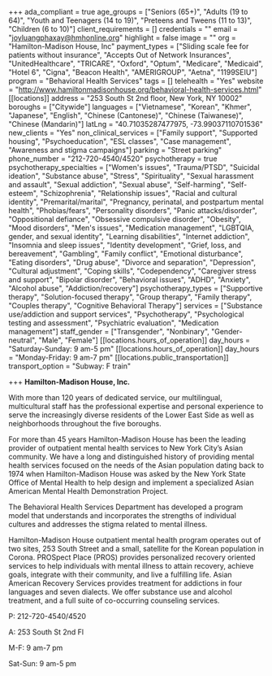 +++
ada_compliant = true
age_groups = ["Seniors (65+)", "Adults (19 to 64)", "Youth and Teenagers (14 to 19)", "Preteens and Tweens (11 to 13)", "Children (6 to 10)"]
client_requirements = []
credentials = ""
email = "joyluangphaxay@hmhonline.org"
highlight = false
image = ""
org = "Hamilton-Madison House, Inc"
payment_types = ["Sliding scale fee for patients without insurance", "Accepts Out of Network Insurances", "UnitedHealthcare", "TRICARE", "Oxford", "Optum", "Medicare", "Medicaid", "Hotel 6", "Cigna", "Beacon Health", "AMERIGROUP", "Aetna", "1199SEIU"]
program = "Behavioral Health Services"
tags = []
telehealth = "Yes"
website = "http://www.hamiltonmadisonhouse.org/behavioral-health-services.html"
[[locations]]
address = "253 South St 2nd floor, New York, NY 10002"
boroughs = ["Citywide"]
languages = ["Vietnamese", "Korean", "Khmer", "Japanese", "English", "Chinese (Cantonese)", "Chinese (Taiwanese)", "Chinese (Mandarin)"]
latLng = "40.71035287477975, -73.99037110701536"
new_clients = "Yes"
non_clinical_services = ["Family support", "Supported housing", "Psychoeducation", "ESL classes", "Case management", "Awareness and stigma campaigns"]
parking = "Street parking"
phone_number = "212-720-4540/4520"
psychotherapy = true
psychotherapy_specialties = ["Women's issues", "Trauma/PTSD", "Suicidal ideation", "Substance abuse", "Stress", "Spirituality", "Sexual harassment and assault", "Sexual addiction", "Sexual abuse", "Self-harming", "Self-esteem", "Schizophrenia", "Relationship issues", "Racial and cultural identity", "Premarital/marital", "Pregnancy, perinatal, and postpartum mental health", "Phobias/fears", "Personality disorders", "Panic attacks/disorder", "Oppositional defiance", "Obsessive compulsive disorder", "Obesity", "Mood disorders", "Men's issues", "Medication management", "LGBTQIA, gender, and sexual identity", "Learning disabilities", "Internet addiction", "Insomnia and sleep issues", "Identity development", "Grief, loss, and bereavement", "Gambling", "Family conflict", "Emotional disturbance", "Eating disorders", "Drug abuse", "Divorce and separation", "Depression", "Cultural adjustment", "Coping skills", "Codependency", "Caregiver stress and support", "Bipolar disorder", "Behavioral issues", "ADHD", "Anxiety", "Alcohol abuse", "Addiction/recovery"]
psychotherapy_types = ["Supportive therapy", "Solution-focused therapy", "Group therapy", "Family therapy", "Couples therapy", "Cognitive Behavioral Therapy"]
services = ["Substance use/addiction and support services", "Psychotherapy", "Psychological testing and assessment", "Psychiatric evaluation", "Medication management"]
staff_gender = ["Transgender", "Nonbinary", "Gender-neutral", "Male", "Female"]
[[locations.hours_of_operation]]
day_hours = "Saturday-Sunday: 9 am-5 pm"
[[locations.hours_of_operation]]
day_hours = "Monday-Friday: 9 am-7 pm"
[[locations.public_transportation]]
transport_option = "Subway: F train"

+++
**Hamilton-Madison House, Inc.**

With more than 120 years of dedicated service, our multilingual, multicultural staff has the professional expertise and personal experience to serve the increasingly diverse residents of the Lower East Side as well as neighborhoods throughout the five boroughs.

For more than 45 years Hamilton-Madison House has been the leading provider of outpatient mental health services to New York City’s Asian community. We have a long and distinguished history of providing mental health services focused on the needs of the Asian population dating back to 1974 when Hamilton-Madison House was asked by the New York State Office of Mental Health to help design and implement a specialized Asian American Mental Health Demonstration Project.

The Behavioral Health Services Department has developed a program model that understands and incorporates the strengths of individual cultures and addresses the stigma related to mental illness.

Hamilton-Madison House outpatient mental health program operates out of two sites, 253 South Street and a small, satellite for the Korean population in Corona. PROSpect Place (PROS) provides personalized recovery oriented services to help individuals with mental illness to attain recovery, achieve goals, integrate with their community, and live a fulfilling life. Asian American Recovery Services provides treatment for addictions in four languages and seven dialects. We offer substance use and alcohol treatment, and a full suite of co-occurring counseling services.

P: 212-720-4540/4520

A: 253 South St 2nd Fl

M-F: 9 am-7 pm

Sat-Sun: 9 am-5 pm